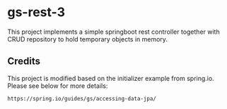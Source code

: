 # gs-rest-3

This project implements a simple springboot rest controller together with CRUD repository to hold temporary objects in memory.

## Credits

This project is modified based on the initializer example from spring.io. Please see below for more details:

```
https://spring.io/guides/gs/accessing-data-jpa/
```
